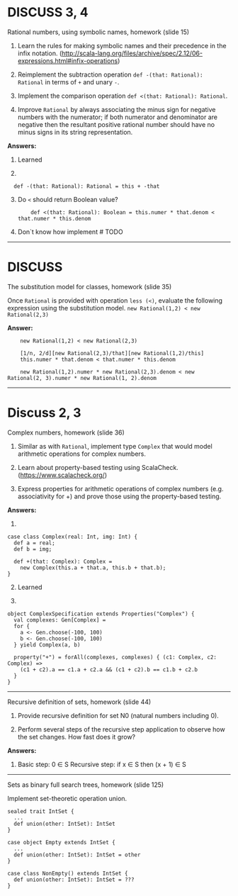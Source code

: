 # DISCUSS 3, 4

Rational numbers, using symbolic names, homework (slide 15)

1. Learn the rules for making symbolic names and their precedence in the infix notation.
(http://scala-lang.org/files/archive/spec/2.12/06-expressions.html#infix-operations)

2. Reimplement the subtraction operation `def -(that: Rational): Rational` in terms of `+` and unary `-`.

3. Implement the comparison operation `def <(that: Rational): Rational`.

4. Improve `Rational` by always associating the minus sign for negative numbers with the numerator; if both numerator and denominator are negative then the resultant positive rational number should have no minus signs in its string representation.

**Answers:**

1. Learned

2. 
```
  def -(that: Rational): Rational = this + -that
```

3. Do `<` should return Boolean value?

    ```
        def <(that: Rational): Boolean = this.numer * that.denom < that.numer * this.denom
    ```

4. Don`t know how implement # TODO

---

# DISCUSS

The substitution model for classes, homework (slide 35)

Once `Rational` is provided with operation `less (<)`, evaluate the following expression using the substitution model.
    `new Rational(1,2) < new Rational(2,3)`

**Answer:**

```
	new Rational(1,2) < new Rational(2,3)
	
	[1/n, 2/d][new Rational(2,3)/that][new Rational(1,2)/this]
	this.numer * that.denom < that.numer * this.denom

	new Rational(1,2).numer * new Rational(2,3).denom < new Rational(2, 3).numer * new Rational(1, 2).denom
```

---
# Discuss 2, 3

Complex numbers, homework (slide 36)

1. Similar as with `Rational`, implement type `Complex` that would model arithmetic operations for complex numbers.

2. Learn about property-based testing using ScalaCheck. (https://www.scalacheck.org/)

3. Express properties for arithmetic operations of complex numbers (e.g. associativity for +) and prove those using the property-based testing.

**Answers:**

1. 
```
case class Complex(real: Int, img: Int) {
  def a = real;
  def b = img;
  
  def +(that: Complex): Complex = 
    new Complex(this.a + that.a, this.b + that.b);
}
```

2. Learned

3.

```
object ComplexSpecification extends Properties("Complex") {
  val complexes: Gen[Complex] =
  for {
    a <- Gen.choose(-100, 100)
    b <- Gen.choose(-100, 100)
  } yield Complex(a, b)
  
  property("+") = forAll(complexes, complexes) { (c1: Complex, c2: Complex) =>
    (c1 + c2).a == c1.a + c2.a && (c1 + c2).b == c1.b + c2.b
  }
}
```

---

Recursive definition of sets, homework (slide 44)

1. Provide recursive definition for set N0 (natural numbers including 0).

2. Perform several steps of the recursive step application to observe how the set changes. How fast does it grow?


**Answers:**

1. Basic step: 0 ∈ S
   Recursive step: if x ∈ S then (x + 1) ∈ S 


---

Sets as binary full search trees, homework (slide 125)

Implement set-theoretic operation union.

```
sealed trait IntSet {
  ...
  def union(other: IntSet): IntSet
}

case object Empty extends IntSet {
  ...
  def union(other: IntSet): IntSet = other
}

case class NonEmpty() extends IntSet {
  def union(other: IntSet): IntSet = ???
}
```